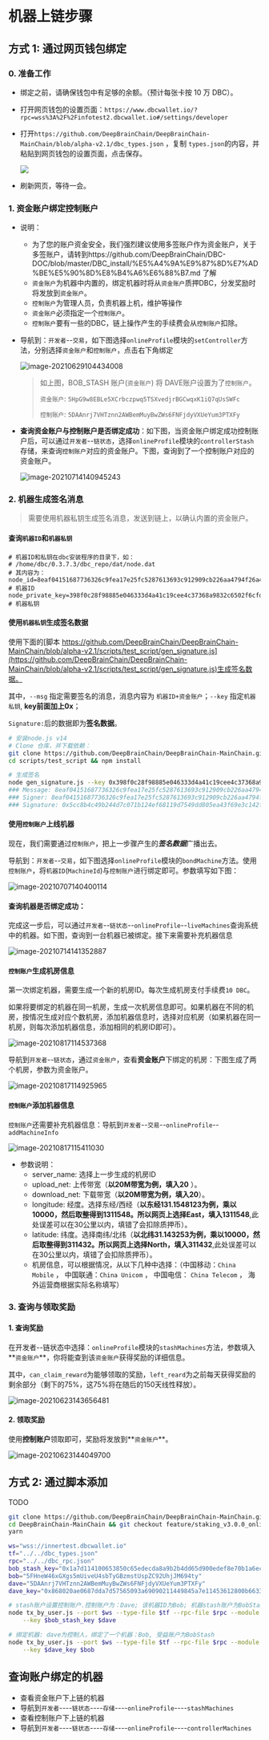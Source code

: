 # 机器上链步骤

## 方式 1: 通过网页钱包绑定

### 0. 准备工作

+ 绑定之前，请确保钱包中有足够的余额。（预计每张卡按 10 万 DBC）。
+ 打开网页钱包的设置页面：`https://www.dbcwallet.io/?rpc=wss%3A%2F%2Finfotest2.dbcwallet.io#/settings/developer`

+ 打开`https://github.com/DeepBrainChain/DeepBrainChain-MainChain/blob/alpha-v2.1/dbc_types.json` ，复制 `types.json`的内容，并粘贴到网页钱包的设置页面，点击保存。

  ![](bonding_machine.assets/火狐截图_2021-06-01T08-25-33.414Z.png)

+ 刷新网页，等待一会。

### 1. 资金账户绑定控制账户

+ 说明：

  + 为了您的账户资金安全，我们强烈建议使用多签账户作为资金账户，关于多签账户，请转到https://github.com/DeepBrainChain/DBC-DOC/blob/master/DBC_install/%E5%A4%9A%E9%87%8D%E7%AD%BE%E5%90%8D%E8%B4%A6%E6%88%B7.md 了解
  +  `资金账户`为机器中内置的，绑定机器时将从`资金账户`质押DBC，分发奖励时将发放到`资金账户`。
  + `控制账户`为管理人员，负责机器上机，维护等操作
  + `资金账户`必须指定一个`控制账户`。
  + `控制账户`要有一些的DBC，链上操作产生的手续费会从`控制账户`扣除。

+ 导航到：`开发者`--`交易`，如下图选择`onlineProfile`模块的`setController`方法，分别选择`资金账户`和`控制账户`，点击右下角绑定

  ![image-20210629104434008](bonding_machine.assets/image-20210629104434008.png)

  > 如上图，BOB_STASH 账户(`资金账户`) 将 DAVE账户设置为了`控制账户`。
  >
  > `资金账户`: `5HpG9w8EBLe5XCrbczpwq5TSXvedjrBGCwqxK1iQ7qUsSWFc`
  >
  > `控制账户`: `5DAAnrj7VHTznn2AWBemMuyBwZWs6FNFjdyVXUeYum3PTXFy`
  
+ **查询资金账户与控制账户是否绑定成功**：如下图，当资金账户绑定成功控制账户后，可以通过`开发者`--`链状态`，选择`onlineProfile`模块的`controllerStash`存储，来查询`控制账户`对应的资金账户。下图，查询到了一个控制账户对应的资金账户。

  ![image-20210714140945243](bonding_machine.assets/image-20210714140945243.png)
### 2. 机器生成签名消息

> 需要使用机器私钥生成签名消息，发送到链上，以确认内置的资金账户。

#### 查询`机器ID`和`机器私钥`

```shell
# 机器ID和私钥在dbc安装程序的目录下，如：
# /home/dbc/0.3.7.3/dbc_repo/dat/node.dat
# 其内容为：
node_id=8eaf04151687736326c9fea17e25fc5287613693c912909cb226aa4794f26a48			# 机器ID
node_private_key=398f0c28f98885e046333d4a41c19cee4c37368a9832c6502f6cfd182e2aef89	# 机器私钥
```

#### 使用`机器私钥`生成签名数据

使用下面的[脚本 https://github.com/DeepBrainChain/DeepBrainChain-MainChain/blob/alpha-v2.1/scripts/test_script/gen_signature.js](https://github.com/DeepBrainChain/DeepBrainChain-MainChain/blob/alpha-v2.1/scripts/test_script/gen_signature.js)生成签名数据。

其中，`--msg` 指定需要签名的消息，消息内容为 `机器ID+资金账户`；`--key` 指定`机器私钥`, **key前面加上0x**；

`Signature:`后的数据即为**签名数据**。

```bash
# 安装node.js v14
# Clone 仓库，并下载依赖：
git clone https://github.com/DeepBrainChain/DeepBrainChain-MainChain.git && cd DeepBrainChain-MainChain && git checkout alpha-v2.1
cd scripts/test_script && npm install

# 生成签名
node gen_signature.js --key 0x398f0c28f98885e046333d4a41c19cee4c37368a9832c6502f6cfd182e2aef89 --msg 8eaf04151687736326c9fea17e25fc5287613693c912909cb226aa4794f26a485CiPPseXPECbkjWCa6MnjNokrgYjMqmKndv2rSnekmSK2DjL
### Message: 8eaf04151687736326c9fea17e25fc5287613693c912909cb226aa4794f26a485CiPPseXPECbkjWCa6MnjNokrgYjMqmKndv2rSnekmSK2DjL
### Signer: 8eaf04151687736326c9fea17e25fc5287613693c912909cb226aa4794f26a48
### Signature: 0x5cc8b4c49b244d7c071b124ef68119d7549dd805ea43f69e3c142fd5909f926041a9cad93b16085d72431df2d1164e7911085423bca16625295583686f2fce8c
```

#### 使用`控制账户`上线机器

现在，我们需要通过`控制账户`，把上一步骤产生的***签名数据***广播出去。

导航到：`开发者`--`交易`，如下图选择`onlineProfile`模块的`bondMachine`方法。使用`控制账户`，将`机器ID`(`MachineId`)与`控制账户`进行绑定即可。参数填写如下图：

![image-20210707140400114](bonding_machine.assets/image-20210707140400114.png)

#### 查询机器是否绑定成功：

  完成这一步后，可以通过`开发者`--`链状态`--`onlineProfile`--`liveMachines`查询系统中的机器。如下图，查询到一台机器已被绑定。接下来需要补充机器信息

  ![image-20210714141352887](bonding_machine.assets/image-20210714141352887.png)

#### `控制账户`生成机房信息

第一次绑定机器，需要生成一个新的机房ID。每次生成机房支付手续费`10 DBC`。

如果将要绑定的机器在同一机房，生成一次机房信息即可。如果机器在不同的机房，按情况生成对应个数机房，添加机器信息时，选择对应机房（如果机器在同一机房，则每次添加机器信息，添加相同的机房ID即可）。

![image-20210817114537368](bonding_machine.assets/image-20210817114537368.png)



导航到`开发者`--`链状态`，通过`资金账户`，查看**资金账户**下绑定的机房：下图生成了两个机房，参数为资金账户。

![image-20210817114925965](bonding_machine.assets/image-20210817114925965.png)



#### `控制账户`添加机器信息

`控制账户`还需要补充机器信息：导航到`开发者`--`交易`--`onlineProfile`--`addMachineInfo`

![image-20210817115411030](bonding_machine.assets/image-20210817115411030.png)

+ 参数说明：
  + server_name: 选择上一步生成的机房ID
  + upload_net: 上传带宽（**以20M带宽为例，填入20** ）。
  + download_net: 下载带宽（**以20M带宽为例，填入20**）。
  + longitude: 经度。选择东经/西经（**以东经131.1548123为例，乘以10000，然后取整得到1311548。所以网页上选择East，填入1311548**,此处误差可以在30公里以内，填错了会扣除质押币）。
  + latitude:  纬度。选择南纬/北纬（**以北纬31.143253为例，乘以10000，然后取整得到311432。所以网页上选择North，填入311432**,此处误差可以在30公里以内，填错了会扣除质押币）。
  + 机房信息，可以根据情况，从以下几种中选择：（中国移动：`China Mobile` ， 中国联通：`China Unicom` ， 中国电信： `China Telecom` ， 海外运营商根据实际名称填写）

### 3. 查询与领取奖励

#### 1. 查询奖励

在开发者--链状态中选择：`onlineProfile`模块的`stashMachines`方法，参数填入**`资金账户`**，你将能查到该`资金账户`获得奖励的详细信息。

其中，`can_claim_reward`为能够领取的奖励，`left_reard`为之前每天获得奖励的剩余部分（剩下的75%，这75%将在随后的150天线性释放）。

![image-20210623143656481](bonding_machine.assets/image-20210623143656481.png)

#### 2. 领取奖励

使用**控制账户**领取即可，奖励将发放到**`资金账户`**。

![image-20210623144049700](bonding_machine.assets/image-20210623144049700.png)

## 方式 2: 通过脚本添加

TODO

```bash
git clone https://github.com/DeepBrainChain/DeepBrainChain-MainChain.git
cd DeepBrainChain-MainChain && git checkout feature/staking_v3.0.0_online_profile && cd scripts/test_script
yarn

ws="wss://innertest.dbcwallet.io"
tf="../../dbc_types.json"
rpc="../../dbc_rpc.json"
bob_stash_key="0x1a7d114100653850c65edecda8a9b2b4dd65d900edef8e70b1a6ecdcda967056"
bob="5FHneW46xGXgs5mUiveU4sbTyGBzmstUspZC92UhjJM694ty"
dave="5DAAnrj7VHTznn2AWBemMuyBwZWs6FNFjdyVXUeYum3PTXFy"
dave_key="0x868020ae0687dda7d57565093a69090211449845a7e11453612800b663307246"

# stash账户设置控制账户.控制账户为：Dave; 该机器ID为Bob; 机器stash账户为BobStash:
node tx_by_user.js --port $ws --type-file $tf --rpc-file $rpc --module onlineProfile --func setController \
    --key $bob_stash_key $dave

# 绑定机器: dave为控制人，绑定了一个机器：Bob, 受益账户为BobStash
node tx_by_user.js --port $ws --type-file $tf --rpc-file $rpc --module onlineProfile --func bondMachine \
    --key $dave_key $bob
```


## 查询账户绑定的机器
+ 查看资金账户下上链的机器
 + 导航到`开发者`----`链状态`----`存储`----`onlineProfile`----`stashMachines`
+ 查看控制账户下上链的机器
 + 导航到`开发者`----`链状态`----`存储`----`onlineProfile`----`controllerMachines`
